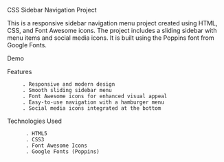 CSS Sidebar Navigation Project

This is a responsive sidebar navigation menu project created using HTML, CSS, and Font Awesome icons. The project includes a sliding sidebar with menu items and social media icons. It is built using the Poppins font from Google Fonts.

  Demo

  Features

         . Responsive and modern design
         . Smooth sliding sidebar menu
         . Font Awesome icons for enhanced visual appeal
         . Easy-to-use navigation with a hamburger menu
         . Social media icons integrated at the bottom

  Technologies Used

          . HTML5
          . CSS3
          . Font Awesome Icons
          . Google Fonts (Poppins)